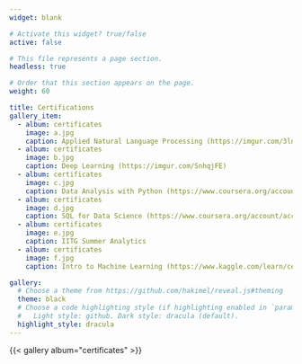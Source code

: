 ```yaml
---
widget: blank

# Activate this widget? true/false
active: false

# This file represents a page section.
headless: true

# Order that this section appears on the page.
weight: 60

title: Certifications
gallery_item:
  - album: certificates
    image: a.jpg
    caption: Applied Natural Language Processing (https://imgur.com/3lnr2dr)
  - album: certificates
    image: b.jpg
    caption: Deep Learning (https://imgur.com/SnhqjFE)
  - album: certificates
    image: c.jpg
    caption: Data Analysis with Python (https://www.coursera.org/account/accomplishments/certificate/BB4HWFPGPHV8)
  - album: certificates
    image: d.jpg
    caption: SQL for Data Science (https://www.coursera.org/account/accomplishments/certificate/9VC3QAS88PPN)
  - album: certificates
    image: e.jpg
    caption: IITG Summer Analytics
  - album: certificates
    image: f.jpg
    caption: Intro to Machine Learning (https://www.kaggle.com/learn/certification/pnkjgpt/intro-to-machine-learning)

gallery:
  # Choose a theme from https://github.com/hakimel/reveal.js#theming
  theme: black
  # Choose a code highlighting style (if highlighting enabled in `params.toml`)
  #   Light style: github. Dark style: dracula (default).
  highlight_style: dracula
---
```


{{< gallery album="certificates" >}}
